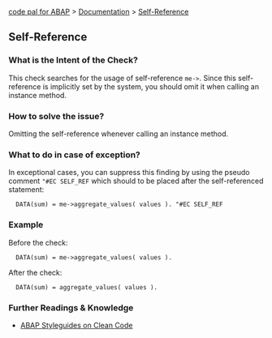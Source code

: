 [code pal for ABAP](../../README.md) > [Documentation](../check_documentation.md) > [Self-Reference](self-reference.md)

## Self-Reference

### What is the Intent of the Check?

This check searches for the usage of self-reference `me->`. Since this self-reference is implicitly set by the system, you should omit it when calling an instance method.

### How to solve the issue?

Omitting the self-reference whenever calling an instance method.

### What to do in case of exception?

In exceptional cases, you can suppress this finding by using the pseudo comment `"#EC SELF_REF` which should to be placed after the self-referenced statement:

```abap
  DATA(sum) = me->aggregate_values( values ). "#EC SELF_REF
```

### Example

Before the check:

```abap
  DATA(sum) = me->aggregate_values( values ).
```

After the check:

```abap
  DATA(sum) = aggregate_values( values ).
```

### Further Readings & Knowledge

* [ABAP Styleguides on Clean Code](https://github.com/SAP/styleguides/blob/master/clean-abap/CleanABAP.md#omit-the-self-reference-me-when-calling-an-instance-method)
